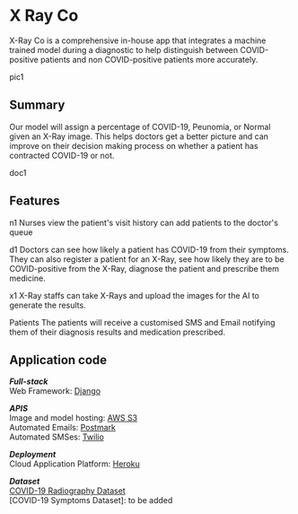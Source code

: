 # X Ray Co

X-Ray Co is a comprehensive in-house app that integrates a machine trained model during a diagnostic to help distinguish between COVID-positive patients and non COVID-positive patients more accurately.

pic1

## Summary
Our model will assign a percentage of COVID-19, Peunomia, or Normal given an X-Ray image. This helps doctors get a better picture and can improve on their decision making process on whether a patient has contracted COVID-19 or not.

doc1

## Features
n1
Nurses view the patient's visit history can add patients to the doctor's queue

d1
Doctors can see how likely a patient has COVID-19 from their symptoms. They can also register a patient for an X-Ray, see how likely they are to be COVID-positive from the X-Ray, diagnose the patient and prescribe them medicine.

x1
X-Ray staffs can take X-Rays and upload the images for the AI to generate the results.

Patients
The patients will receive a customised SMS and Email notifying them of their diagnosis results and medication prescribed.

## Application code
***Full-stack***
<br>
Web Framework: [Django](https://www.djangoproject.com/)
<br>


***APIS***
<br>
Image and model hosting: [AWS S3](https://aws.amazon.com/s3/)
<br>
Automated Emails: [Postmark](https://postmarkapp.com/)
<br>
Automated SMSes: [Twilio](https://www.twilio.com/)
<br>

***Deployment***
<br>
Cloud Application Platform: [Heroku](https://heroku.com/)
<br>

***Dataset***
<br>
[COVID-19 Radiography Dataset](https://www.kaggle.com/datasets/tawsifurrahman/covid19-radiography-database)
<br>
[COVID-19 Symptoms Dataset]: to be added







